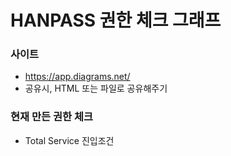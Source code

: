 # HANPASS 권한 체크 그래프

### 사이트
- https://app.diagrams.net/
- 공유시, HTML 또는 파일로 공유해주기

### 현재 만든 권한 체크
- Total Service 진입조건
